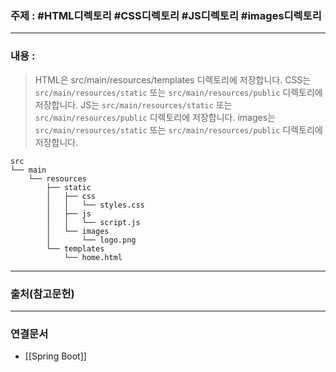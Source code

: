 ### 주제 : #HTML디렉토리 #CSS디렉토리 #JS디렉토리 #images디렉토리

___

### 내용 : 

> HTML은 src/main/resources/templates 디렉토리에 저장합니다.
> CSS는 `src/main/resources/static` 또는 `src/main/resources/public` 디렉토리에 저장합니다.
> JS는 `src/main/resources/static` 또는 `src/main/resources/public` 디렉토리에 저장합니다.
> images는 `src/main/resources/static` 또는 `src/main/resources/public` 디렉토리에 저장합니다.

```
src
└── main
    └── resources
        ├── static
        │   ├── css
        │   │   └── styles.css
        │   ├── js
        │   │   └── script.js
        │   └── images
        │       └── logo.png
        └── templates
            └── home.html

```

___

### 출처(참고문헌)

___

### 연결문서

- [[Spring Boot]]

